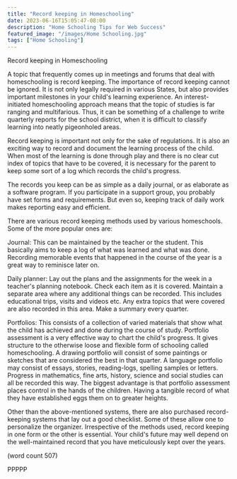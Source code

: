 ```yaml
---
title: "Record keeping in Homeschooling"
date: 2023-06-16T15:05:47-08:00
description: "Home Schooling Tips for Web Success"
featured_image: "/images/Home Schooling.jpg"
tags: ["Home Schooling"]
---
```


Record keeping in Homeschooling

A topic that frequently comes up in meetings and forums that deal
with homeschooling is record keeping. The importance of record 
keeping cannot be ignored. It is not only legally required in 
various States, but also provides important milestones in your 
child's learning experience. An interest-initiated homeschooling 
approach means that the topic of studies is far ranging and 
multifarious. Thus, it can be something of a challenge to write 
quarterly reports for the school district, when it is difficult 
to classify learning into neatly pigeonholed areas. 

Record keeping is important not only for the sake of regulations. 
It is also an exciting way to record and document the learning 
process of the child. When most of the learning is done through 
play and there is no clear cut index of topics that have to be 
covered, it is necessary for the parent to keep some sort of a log 
which records the child's progress. 

The records you keep can be as simple as a daily journal, or as 
elaborate as a software program. If you participate in a support 
group, you probably have set forms and requirements. But even so, 
keeping track of daily work makes reporting easy and efficient.


There are various record keeping methods used by various 
homeschools. Some of the more popular ones are:

Journal:
This can be maintained by the teacher or the student. This 
basically aims to keep a log of what was learned and what was 
done. Recording memorable events that happened in the course of 
the year is a great way to reminisce later on.  


Daily planner:
Lay out the plans and the assignments for the week in a teacher's 
planning notebook. Check each item as it is covered. Maintain a 
separate area where any additional things can be recorded. This 
includes educational trips, visits and videos etc. Any extra 
topics that were covered are also recorded in this area. Make a 
summary every quarter. 

Portfolios:
This consists of a collection of varied materials that show what 
the child has achieved and done during the course of study. 
Portfolio assessment is a very effective way to chart the child's 
progress. It gives structure to the otherwise loose and flexible 
form of schooling called homeschooling. A drawing portfolio will 
consist of some paintings or sketches that are considered the best 
in that quarter. A language portfolio may consist of essays, 
stories, reading-logs, spelling samples or letters. Progress in 
mathematics, fine arts, history, science and social studies can 
all be recorded this way. The biggest advantage is that portfolio 
assessment places control in the hands of the children. Having a 
tangible record of what they have established eggs them on to 
greater heights. 

Other than the above-mentioned systems, there are also purchased 
record-keeping systems that lay out a good checklist. Some of 
these allow one to personalize the organizer. Irrespective of the 
methods used, record keeping in one form or the other is 
essential. Your child's future may well depend on the 
well-maintained record that you have meticulously kept over the 
years.

(word count 507)

PPPPP
